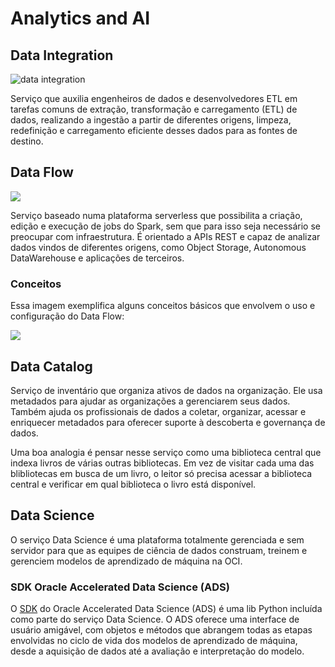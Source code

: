 # Analytics and AI


## Data Integration

![data integration](https://miro.medium.com/max/1400/1*ntYTqLeuH-xgqrFd9gWOdA.png)

Serviço que auxilia engenheiros de dados e desenvolvedores ETL em tarefas comuns de extração, transformação e carregamento (ETL) de dados, realizando a ingestão a partir de diferentes origens, limpeza, redefinição e carregamento eficiente desses dados para as fontes de destino.


## Data Flow

![](https://docs.oracle.com/pt-br/iaas/data-flow/using/images/DF_Overview1.png)

Serviço baseado numa plataforma serverless que possibilita a criação, edição e execução de jobs do Spark, sem que para isso seja necessário se preocupar com infraestrutura. É orientado a APIs REST e capaz de analizar dados vindos de diferentes origens, como Object Storage, Autonomous DataWarehouse e aplicações de terceiros.

### Conceitos

Essa imagem exemplifica alguns conceitos básicos que envolvem o uso e configuração do Data Flow:

![](https://i.imgur.com/1wmjUFl.jpeg)


## Data Catalog

Serviço de inventário que organiza ativos de dados na organização. Ele usa metadados para ajudar as organizações a gerenciarem seus dados. Também ajuda os profissionais de dados a coletar, organizar, acessar e enriquecer metadados para oferecer suporte à descoberta e governança de dados.

Uma boa analogia é pensar nesse serviço como uma biblioteca central que indexa livros de várias outras bibliotecas. Em vez de visitar cada uma das blibliotecas em busca de um livro, o leitor só precisa acessar a biblioteca central e verificar em qual biblioteca o livro está disponível.


## Data Science

O serviço Data Science é uma plataforma totalmente gerenciada e sem servidor para que as equipes de ciência de dados construam, treinem e gerenciem modelos de aprendizado de máquina na OCI.

### SDK Oracle Accelerated Data Science (ADS)

O [SDK](https://docs.oracle.com/en-us/iaas/tools/ads-sdk/latest/index.html) do Oracle Accelerated Data Science (ADS) é uma lib Python incluída como parte do serviço Data Science. O ADS oferece uma interface de usuário amigável, com objetos e métodos que abrangem todas as etapas envolvidas no ciclo de vida dos modelos de aprendizado de máquina, desde a aquisição de dados até a avaliação e interpretação do modelo.
